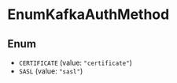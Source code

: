 # EnumKafkaAuthMethod

## Enum

* `CERTIFICATE` (value: `"certificate"`)
* `SASL` (value: `"sasl"`)

